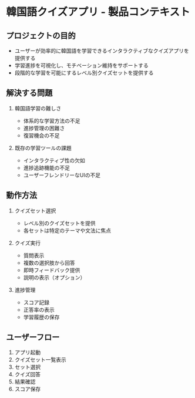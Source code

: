 # 韓国語クイズアプリ - 製品コンテキスト

## プロジェクトの目的
- ユーザーが効率的に韓国語を学習できるインタラクティブなクイズアプリを提供する
- 学習進捗を可視化し、モチベーション維持をサポートする
- 段階的な学習を可能にするレベル別クイズセットを提供する

## 解決する問題
1. 韓国語学習の難しさ
   - 体系的な学習方法の不足
   - 進捗管理の困難さ
   - 復習機会の不足

2. 既存の学習ツールの課題
   - インタラクティブ性の欠如
   - 進捗追跡機能の不足
   - ユーザーフレンドリーなUIの不足

## 動作方法
1. クイズセット選択
   - レベル別のクイズセットを提供
   - 各セットは特定のテーマや文法に焦点

2. クイズ実行
   - 質問表示
   - 複数の選択肢から回答
   - 即時フィードバック提供
   - 説明の表示（オプション）

3. 進捗管理
   - スコア記録
   - 正答率の表示
   - 学習履歴の保存

## ユーザーフロー
1. アプリ起動
2. クイズセット一覧表示
3. セット選択
4. クイズ回答
5. 結果確認
6. スコア保存
